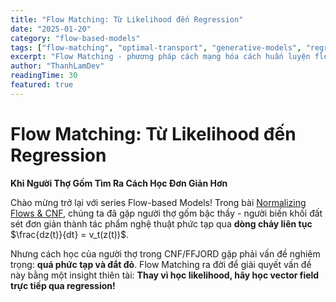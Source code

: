 ```yaml
---
title: "Flow Matching: Từ Likelihood đến Regression"
date: "2025-01-20"
category: "flow-based-models"
tags: ["flow-matching", "optimal-transport", "generative-models", "regression", "pytorch"]
excerpt: "Flow Matching - phương pháp cách mạng hóa cách huấn luyện flow-based models. Người thợ gốm học cách định hình không qua likelihood phức tạp, mà qua regression đơn giản. Từ Conditional Flow Matching đến Optimal Transport, kèm chứng minh và code PyTorch đầy đủ."
author: "ThanhLamDev"
readingTime: 30
featured: true
---
```


# Flow Matching: Từ Likelihood đến Regression

**Khi Người Thợ Gốm Tìm Ra Cách Học Đơn Giản Hơn**

Chào mừng trở lại với series Flow-based Models! Trong bài [Normalizing Flows & CNF](/posts/2025/normalizing-flows), chúng ta đã gặp người thợ gốm bậc thầy - người biến khối đất sét đơn giản thành tác phẩm nghệ thuật phức tạp qua **dòng chảy liên tục** $\frac{dz(t)}{dt} = v_t(z(t))$.

Nhưng cách học của người thợ trong CNF/FFJORD gặp phải vấn đề nghiêm trọng: **quá phức tạp và đắt đỏ**. Flow Matching ra đời để giải quyết vấn đề này bằng một insight thiên tài: **Thay vì học likelihood, hãy học vector field trực tiếp qua regression!**
